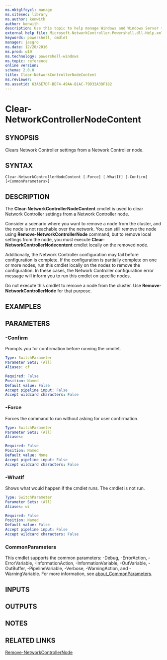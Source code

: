 ```yaml
---
ms.mktglfcycl: manage
ms.sitesec: library
ms.author: kenwith
author: kenwith
description: Use this topic to help manage Windows and Windows Server technologies with Windows PowerShell.
external help file: Microsoft.NetworkController.Powershell.dll-Help.xml
keywords: powershell, cmdlet
manager: jasgro
ms.date: 12/20/2016
ms.prod: w10
ms.technology: powershell-windows
ms.topic: reference
online version: 
schema: 2.0.0
title: Clear-NetworkControllerNodeContent
ms.reviewer:
ms.assetid: 63A6E7DF-BEF4-49AA-B1AC-79D32A3DF182
---
```


# Clear-NetworkControllerNodeContent

## SYNOPSIS
Clears Network Controller settings from a Network Controller node.

## SYNTAX

```
Clear-NetworkControllerNodeContent [-Force] [-WhatIf] [-Confirm] [<CommonParameters>]
```

## DESCRIPTION
The **Clear-NetworkControllerNodeContent** cmdlet is used to clear Network Controller settings from a Network Controller node.

Consider a scenario where you want to remove a node from the cluster, and the node is not reachable over the network.
You can still remove the node using **Remove-NetworkControllerNode** command, but to remove local settings from the node, you must execute **Clear-NetworkControllerNodecontent** cmdlet locally on the removed node.

Additionally, the Network Controller configuration may fail before configuration is complete.
If the configuration is partially complete on one or more nodes, run this cmdlet locally on the nodes to remove the configuration.
In these cases, the Network Controller configuration error message will inform you to run this cmdlet on specific nodes.

Do not execute this cmdlet to remove a node from the cluster.
Use **Remove-NetworkControllerNode** for that purpose.

## EXAMPLES

## PARAMETERS

### -Confirm
Prompts you for confirmation before running the cmdlet.

```yaml
Type: SwitchParameter
Parameter Sets: (All)
Aliases: cf

Required: False
Position: Named
Default value: False
Accept pipeline input: False
Accept wildcard characters: False
```

### -Force
Forces the command to run without asking for user confirmation.

```yaml
Type: SwitchParameter
Parameter Sets: (All)
Aliases: 

Required: False
Position: Named
Default value: None
Accept pipeline input: False
Accept wildcard characters: False
```

### -WhatIf
Shows what would happen if the cmdlet runs.
The cmdlet is not run.

```yaml
Type: SwitchParameter
Parameter Sets: (All)
Aliases: wi

Required: False
Position: Named
Default value: False
Accept pipeline input: False
Accept wildcard characters: False
```

### CommonParameters
This cmdlet supports the common parameters: -Debug, -ErrorAction, -ErrorVariable, -InformationAction, -InformationVariable, -OutVariable, -OutBuffer, -PipelineVariable, -Verbose, -WarningAction, and -WarningVariable. For more information, see [about_CommonParameters](http://go.microsoft.com/fwlink/?LinkID=113216).

## INPUTS

## OUTPUTS

## NOTES

## RELATED LINKS

[Remove-NetworkControllerNode](./Remove-NetworkControllerNode.md)
